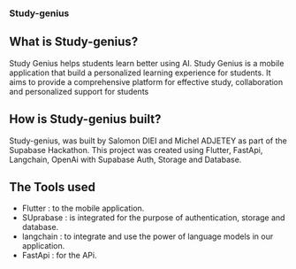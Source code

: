### Study-genius

## What is Study-genius?

Study Genius helps students learn better using AI.
Study Genius is a mobile application that build a personalized learning experience for students. It aims to provide a comprehensive platform for effective study, collaboration and personalized support for students

## How is Study-genius built?
Study-genius, was built by Salomon DIEI and Michel ADJETEY as part of the Supabase Hackathon. This project was created using Flutter, FastApi, Langchain, OpenAi with Supabase Auth, Storage and Database. 

## The Tools used 
- Flutter : to the mobile application.
- SUprabase : is integrated for the purpose of authentication, storage and database.
- langchain : to integrate and use the power of language models in our application. 
- FastApi : for the APi.